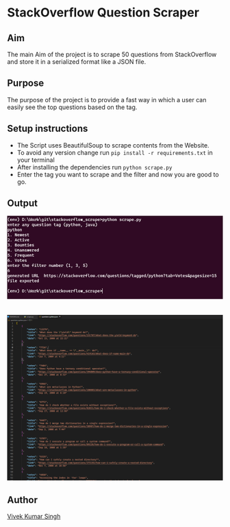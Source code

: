 # StackOverflow Question Scraper

## Aim

The main Aim of the project is to scrape 50 questions from StackOverflow and store it in a serialized format like a JSON file.

## Purpose

The purpose of the project is to provide a fast way in which a user can easily see the top questions based on the tag.

## Setup instructions

- The Script uses BeautifulSoup to scrape contents from the Website. 
- To avoid any version change run `pip install -r requirements.txt` in your terminal
- After installing the dependencies run `python scrape.py`
- Enter the tag you want to scrape and the filter and now you are good to go. 


## Output

![](./images/execution.png)
<br/><br/><br/>
![](./images/ouput.png)

## Author

[Vivek Kumar Singh](https://github.com/vivekthedev)
